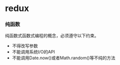 # redux

### 纯函数

纯函数式函数式编程的概念，必须遵守以下约束。

+ 不得改写参数
+ 不能调用系统I/O的API
+ 不能调用Date.now()或者Math.random()等不纯的方法